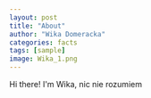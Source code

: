 ```yaml
---
layout: post
title: "About"
author: "Wika Domeracka"
categories: facts
tags: [sample]
image: Wika_1.png
---
```


Hi there! I'm Wika, nic nie rozumiem
